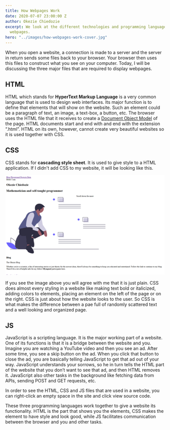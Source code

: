 ```yaml
---
title: How Webpages Work
date: 2020-07-07 23:00:00 Z
author: Okezie Chiedozie
excerpt: We look at the different technologies and programming languages used to make
  webpages.
hero: "../images/how-webpages-work-cover.jpg"
---
```


When you open a website, a connection is made to a server and the server in return sends some files back to your browser. Your browser then uses this files to construct what you see on your computer. Today, I will be discussing the three major files that are required to display webpages.

## HTML

HTML which stands for **HyperText Markup Language** is a very common language that is used to design web interfaces. Its major function is to define that elements that will show on the website. Such an element could be a paragraph of text, an image, a text-box, a button, etc. The browser uses the HTML file that it receives to create a [Document Object Model](https://www.w3schools.com/whatis/whatis_htmldom.asp "What is HTML DOM") of the page. HTML documents start and end with and end with the extension “.html”. HTML on its own, however, cannot create very beautiful websites so it is used together with CSS.

## CSS

CSS stands for **cascading style sheet**. It is used to give style to a HTML application. If I didn't add CSS to my website, it will be looking like this.

<div class="Image__Medium">

<img src="../images/okezie.dev-without-css.png" title="How okezie.dev looks without CSS" alt="How my homepage will looks without CSS" />

</div>

If you see the image above you will agree with me that it is just plain. CSS does almost every styling in a website like making text bold or italicized, adding colors to elements, placing an element on the left of the page or on the right. CSS is just about how the website looks to the user. So CSS is what makes the difference between a pae full of randomly scattered text and a well looking and organized page.

## JS

JavaScript is a scripting language. It is the major working part of a website. One of its functions is that it is a bridge between the website and you. Imagine you are watching a YouTube video and then you see an ad. After some time, you see a skip button on the ad. When you click that button to close the ad, you are basically telling JavaScript to get that ad out of your way. JavaScript understands your sorrows, so he in turn tells the HTML part of the website that you don’t want to see that ad, and then HTML removes it. JavaScript also other tasks in the background like fetching data from APIs, sending POST and GET requests, etc.

In order to see the HTML, CSS and JS files that are used in a website, you can right-click an empty space in the site and click view source code.

These three programming languages work together to give a website its functionality. HTML is the part that shows you the elements, CSS makes the element to have style and look good, while JS facilitates communication between the browser and you and other tasks.